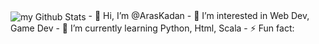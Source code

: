 <img align="center" src="https://github-readme-stats.vercel.app/api?username=ArasKadan&include_all_commits=true&count_private=true&show_icons=true&line_height=20&title_color=2B5BBD&icon_color=1124BB&text_color=A1A1A1&bg_color=0,000000,130F40" alt="my Github Stats"/>
- 👋 Hi, I’m @ArasKadan 
- 👀 I’m interested in Web Dev, Game Dev
- 🌱 I’m currently learning Python, Html, Scala
- ⚡ Fun fact: 

<!---
ArasKadan/ArasKadan is a ✨ special ✨ repository because its `README.md` (this file) appears on your GitHub profile.
You can click the Preview link to take a look at your changes.
--->
